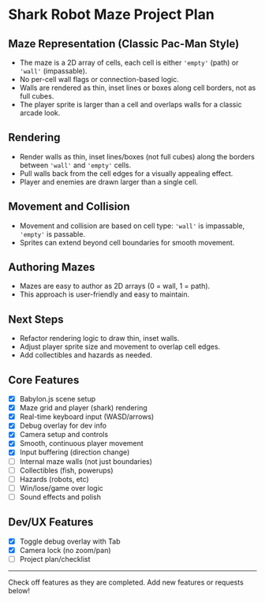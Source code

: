 # Shark Robot Maze Project Plan

## Maze Representation (Classic Pac-Man Style)
- The maze is a 2D array of cells, each cell is either `'empty'` (path) or `'wall'` (impassable).
- No per-cell wall flags or connection-based logic.
- Walls are rendered as thin, inset lines or boxes along cell borders, not as full cubes.
- The player sprite is larger than a cell and overlaps walls for a classic arcade look.

## Rendering
- Render walls as thin, inset lines/boxes (not full cubes) along the borders between `'wall'` and `'empty'` cells.
- Pull walls back from the cell edges for a visually appealing effect.
- Player and enemies are drawn larger than a single cell.

## Movement and Collision
- Movement and collision are based on cell type: `'wall'` is impassable, `'empty'` is passable.
- Sprites can extend beyond cell boundaries for smooth movement.

## Authoring Mazes
- Mazes are easy to author as 2D arrays (0 = wall, 1 = path).
- This approach is user-friendly and easy to maintain.

## Next Steps
- Refactor rendering logic to draw thin, inset walls.
- Adjust player sprite size and movement to overlap cell edges.
- Add collectibles and hazards as needed.

## Core Features
- [x] Babylon.js scene setup
- [x] Maze grid and player (shark) rendering
- [x] Real-time keyboard input (WASD/arrows)
- [x] Debug overlay for dev info
- [x] Camera setup and controls
- [x] Smooth, continuous player movement
- [x] Input buffering (direction change)
- [ ] Internal maze walls (not just boundaries)
- [ ] Collectibles (fish, powerups)
- [ ] Hazards (robots, etc)
- [ ] Win/lose/game over logic
- [ ] Sound effects and polish

## Dev/UX Features
- [x] Toggle debug overlay with Tab
- [x] Camera lock (no zoom/pan)
- [ ] Project plan/checklist

---

Check off features as they are completed. Add new features or requests below!
